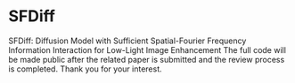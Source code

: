 # SFDiff
SFDiff: Diffusion Model with Sufficient Spatial-Fourier Frequency Information Interaction for Low-Light Image Enhancement
The full code will be made public after the related paper is submitted and the review process is completed. Thank you for your interest.
